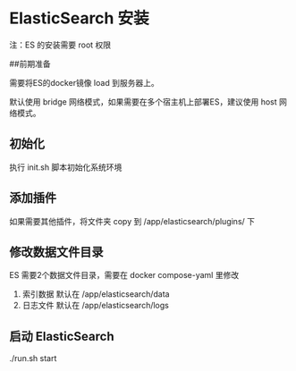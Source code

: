 # ElasticSearch 安装

注：ES 的安装需要 root 权限

##前期准备

需要将ES的docker镜像 load 到服务器上。

默认使用 bridge 网络模式，如果需要在多个宿主机上部署ES，建议使用 host 网络模式。

## 初始化

执行 init.sh 脚本初始化系统环境

## 添加插件

如果需要其他插件，将文件夹 copy 到 /app/elasticsearch/plugins/  下

## 修改数据文件目录

ES 需要2个数据文件目录，需要在 docker compose-yaml 里修改
1. 索引数据 默认在  /app/elasticsearch/data
1. 日志文件 默认在  /app/elasticsearch/logs


## 启动 ElasticSearch

./run.sh start
